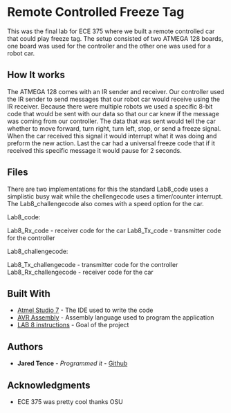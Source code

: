 # Remote Controlled Freeze Tag

This was the final lab for ECE 375 where we built a remote controlled car that could play freeze tag. The setup consisted of two ATMEGA 128 boards, one board was used for the controller and the other one was used for a robot car.

## How It works

The ATMEGA 128 comes with an IR sender and receiver. Our controller used the IR sender to send messages that our robot car would receive using the IR receiver. Because there were multiple robots we used a specific 8-bit code that would be sent with our data so that our car knew if the message was coming from our controller. The data that was sent would tell the car whether to move forward, turn right, turn left, stop, or send a freeze signal. When the car received this signal it would interrupt what it was doing and preform the new action. Last the car had a universal freeze code that if it received this specific message it would pause for 2 seconds.

## Files

There are two implementations for this the standard Lab8_code uses a simplistic busy wait while the chellengecode uses a timer/counter interrupt. The Lab8_challengecode also comes with a speed option for the car.

Lab8_code:

Lab8_Rx_code - receiver code for the car
Lab8_Tx_code - transmitter code for the controller

Lab8_challengecode:

Lab8_Tx_challengecode - transmitter code for the controller
Lab8_Rx_challengecode - receiver code for the car

## Built With

* [Atmel Studio 7](https://www.microchip.com/webdoc/GUID-ECD8A826-B1DA-44FC-BE0B-5A53418A47BD/index.html?GUID-8F63ECC8-08B9-4CCD-85EF-88D30AC06499) - The IDE used to write the code
* [AVR Assembly](https://www.microchip.com/webdoc/avrassembler/avrassembler.wb_instruction_list.html) - Assembly language used to program the application
* [LAB 8 instructions](https://www.microchip.com/webdoc/avrassembler/avrassembler.wb_instruction_list.html) - Goal of the project

## Authors

* **Jared Tence** - *Programmed it* - [Github](https://github.com/jmanosu)

## Acknowledgments

* ECE 375 was pretty cool thanks OSU

